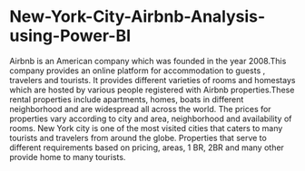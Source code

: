 # New-York-City-Airbnb-Analysis-using-Power-BI
Airbnb is an American company which was founded in the year 2008.This company provides an online platform for accommodation to guests , travelers and tourists. It provides different varieties of rooms and homestays which are hosted by various people registered with Airbnb properties.These rental properties include apartments, homes, boats in different neighborhood and are widespread all across the world. The prices for properties vary according to city and area, neighborhood and availability of rooms. New York city is one of the most visited cities that caters to many tourists and travelers from around the globe. Properties that serve to different requirements based on pricing, areas, 1 BR, 2BR and many other provide home to many tourists.
